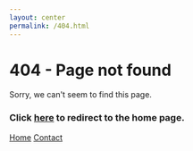 ```yaml
---
layout: center
permalink: /404.html
---
```


# 404 - Page not found

Sorry, we can't seem to find this page.

### Click <a href="relationaldba.com">here</a> to redirect to the home page.

<div class="mt3">
  <a href="{{ site.baseurl }}/" class="button button-blue button-big">Home</a>
  <a href="{{ site.baseurl }}/contact/" class="button button-blue button-big">Contact</a>
</div>
